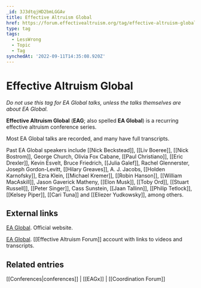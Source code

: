 ```yaml
---
_id: 3J3dtqjHD2bmLGGAv
title: Effective Altruism Global
href: https://forum.effectivealtruism.org/tag/effective-altruism-global
type: tag
tags:
  - LessWrong
  - Topic
  - Tag
synchedAt: '2022-09-11T14:35:08.920Z'
---
```

# Effective Altruism Global

*Do not use this tag for EA Global talks, unless the talks themselves are about EA Global.*

**Effective Altruism Global** (**EAG**; also spelled **EA Global**) is a recurring effective altruism conference series.

Most EA Global talks are recorded, and many have full transcripts.

Past EA Global speakers include [[Nick Beckstead]], [[Liv Boeree]], [[Nick Bostrom]], George Church, Olivia Fox Cabane, [[Paul Christiano]], [[Eric Drexler]], Kevin Esvelt, Bruce Friedrich, [[Julia Galef]], Rachel Glennerster, Joseph Gordon-Levitt, [[Hilary Greaves]], A. J. Jacobs, [[Holden Karnofsky]], Ezra Klein, [[Michael Kremer]], [[Robin Hanson]], [[William MacAskill]], Jason Gaverick Matheny, [[Elon Musk]], [[Toby Ord]], [[Stuart Russell]], [[Peter Singer]], Cass Sunstein, [[Jaan Tallinn]], [[Philip Tetlock]], [[Kelsey Piper]], [[Cari Tuna]] and [[Eliezer Yudkowsky]], among others.

External links
--------------

[EA Global](https://www.eaglobal.org/).  Official website.

[EA Global](https://forum.effectivealtruism.org/users/ea-global). [[Effective Altruism Forum]] account with links to videos and transcripts.

Related entries
---------------

[[Conferences|conferences]] | [[EAGx]] | [[Coordination Forum]]